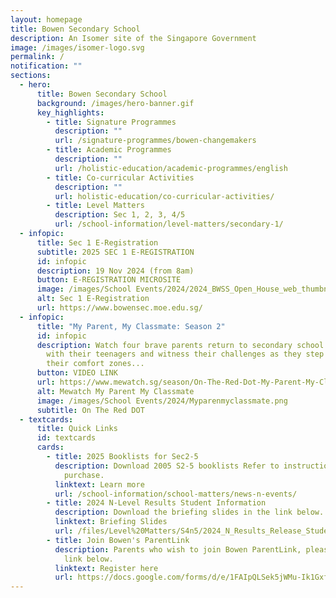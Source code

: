 ```yaml
---
layout: homepage
title: Bowen Secondary School
description: An Isomer site of the Singapore Government
image: /images/isomer-logo.svg
permalink: /
notification: ""
sections:
  - hero:
      title: Bowen Secondary School
      background: /images/hero-banner.gif
      key_highlights:
        - title: Signature Programmes
          description: ""
          url: /signature-programmes/bowen-changemakers
        - title: Academic Programmes
          description: ""
          url: /holistic-education/academic-programmes/english
        - title: Co-curricular Activities
          description: ""
          url: holistic-education/co-curricular-activities/
        - title: Level Matters
          description: Sec 1, 2, 3, 4/5
          url: /school-information/level-matters/secondary-1/
  - infopic:
      title: Sec 1 E-Registration
      subtitle: 2025 SEC 1 E-REGISTRATION
      id: infopic
      description: 19 Nov 2024 (from 8am)
      button: E-REGISTRATION MICROSITE
      image: /images/School Events/2024/2024_BWSS_Open_House_web_thumbnail.jpg
      alt: Sec 1 E-Registration
      url: https://www.bowensec.moe.edu.sg/
  - infopic:
      title: "My Parent, My Classmate: Season 2"
      id: infopic
      description: Watch four brave parents return to secondary school to reconnect
        with their teenagers and witness their challenges as they step out of
        their comfort zones...
      button: VIDEO LINK
      url: https://www.mewatch.sg/season/On-The-Red-Dot-My-Parent-My-Classmate-S2-432815
      alt: Mewatch My Parent My Classmate
      image: /images/School Events/2024/Myparenmyclassmate.png
      subtitle: On The Red DOT
  - textcards:
      title: Quick Links
      id: textcards
      cards:
        - title: 2025 Booklists for Sec2-5
          description: Download 2005 S2-5 booklists Refer to instructions for online
            purchase.
          linktext: Learn more
          url: /school-information/school-matters/news-n-events/
        - title: 2024 N-Level Results Student Information
          description: Download the briefing slides in the link below.
          linktext: Briefing Slides
          url: /files/Level%20Matters/S4n5/2024_N_Results_Release_Student_Information.pdf
        - title: Join Bowen's ParentLink
          description: Parents who wish to join Bowen ParentLink, please register via the
            link below.
          linktext: Register here
          url: https://docs.google.com/forms/d/e/1FAIpQLSek5jWMu-Ik1Gxfht-VVy7vfdGIgLYBdf7Wssvx1Hz56QQZqQ/viewform
---
```

